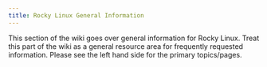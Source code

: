 ```yaml
---
title: Rocky Linux General Information
---
```


This section of the wiki goes over general information for Rocky Linux. Treat this part of the wiki as a general resource area for frequently requested information. Please see the left hand side for the primary topics/pages.
